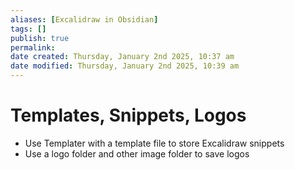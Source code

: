 ```yaml
---
aliases: [Excalidraw in Obsidian]
tags: []
publish: true
permalink: 
date created: Thursday, January 2nd 2025, 10:37 am
date modified: Thursday, January 2nd 2025, 10:39 am
---
```


# Templates, Snippets, Logos

- Use Templater with a template file to store Excalidraw snippets
- Use a logo folder and other image folder to save logos
